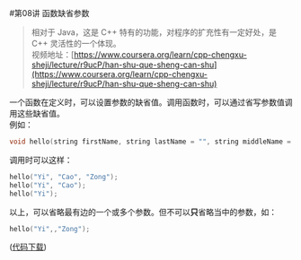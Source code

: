 #第08讲 函数缺省参数

> 相对于 Java，这是 C++ 特有的功能，对程序的扩充性有一定好处，是 C++ 灵活性的一个体现。  
> 视频地址：[https://www.coursera.org/learn/cpp-chengxu-sheji/lecture/r9ucP/han-shu-que-sheng-can-shu](https://www.coursera.org/learn/cpp-chengxu-sheji/lecture/r9ucP/han-shu-que-sheng-can-shu)

一个函数在定义时，可以设置参数的缺省值。调用函数时，可以通过省写参数值调用这些缺省值。  
例如：
``` C++
void hello(string firstName, string lastName = "", string middleName = "");
```

调用时可以这样：
``` C++
hello("Yi", "Cao", "Zong");
hello("Yi", "Cao");
hello("Yi");
```
以上，可以省略最有边的一个或多个参数。但不可以**只**省略当中的参数，如：
``` C++
hello("Yi",,"Zong");
```

([代码下载](code/ch08/ch08.cc))